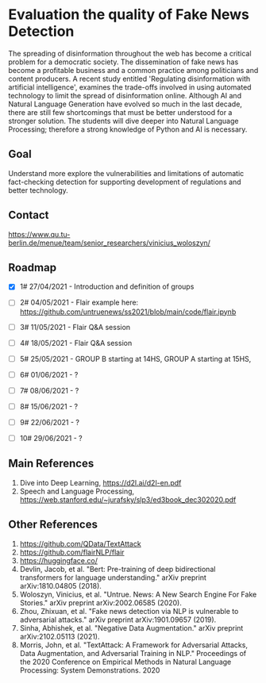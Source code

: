 # Evaluation the quality of Fake News Detection

 The spreading of disinformation throughout the web has become a critical problem for a democratic society. The dissemination of fake news has become a profitable business and a common practice among politicians and content producers. A recent study entitled 'Regulating disinformation with artificial intelligence', examines the trade-offs involved in using automated technology to limit the spread of disinformation online. Although AI and Natural Language Generation have evolved so much in the last decade, there are still few shortcomings that must be better understood for a stronger solution. The students will dive deeper into Natural Language Processing; therefore a strong knowledge of Python and AI is necessary. 

 ## Goal
 Understand more explore the vulnerabilities and limitations of automatic fact-checking detection for supporting development of regulations and better technology.
 
## Contact
https://www.qu.tu-berlin.de/menue/team/senior_researchers/vinicius_woloszyn/

## Roadmap
- [x] 1# 27/04/2021 - Introduction and definition of groups
- [ ] 2# 04/05/2021 - Flair example here: https://github.com/untruenews/ss2021/blob/main/code/flair.ipynb
- [ ] 3# 11/05/2021 - Flair Q&A session
- [ ] 4# 18/05/2021 - Flair Q&A session
- [ ] 5# 25/05/2021 - GROUP B starting at 14HS,  GROUP A starting at 15HS, 
- [ ] 6# 01/06/2021 - ?
- [ ] 7# 08/06/2021 - ?
- [ ] 8# 15/06/2021 - ?
- [ ] 9# 22/06/2021 - ?
- [ ] 10#  29/06/2021 - ?


## Main References
1. Dive into Deep Learning, https://d2l.ai/d2l-en.pdf
2. Speech and Language Processing, https://web.stanford.edu/~jurafsky/slp3/ed3book_dec302020.pdf

## Other References
1. https://github.com/QData/TextAttack
2. https://github.com/flairNLP/flair
3. https://huggingface.co/
4. Devlin, Jacob, et al. "Bert: Pre-training of deep bidirectional transformers for language understanding." arXiv preprint arXiv:1810.04805 (2018).
5. Woloszyn, Vinicius, et al. "Untrue. News: A New Search Engine For Fake Stories." arXiv preprint arXiv:2002.06585 (2020).
6. Zhou, Zhixuan, et al. "Fake news detection via NLP is vulnerable to adversarial attacks." arXiv preprint arXiv:1901.09657 (2019).
7. Sinha, Abhishek, et al. "Negative Data Augmentation." arXiv preprint arXiv:2102.05113 (2021).
8. Morris, John, et al. "TextAttack: A Framework for Adversarial Attacks, Data Augmentation, and Adversarial Training in NLP." Proceedings of the 2020 Conference on Empirical Methods in Natural Language Processing: System Demonstrations. 2020



